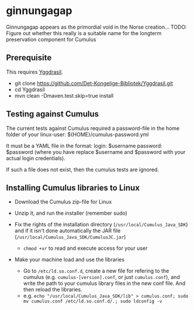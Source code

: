 # ginnungagap
Ginnungagap appears as the primordial void in the Norse creation... 
TODO: Figure out whether this really is a suitable name for the longterm preservation component for Cumulus


Prerequisite
--------------------------
This requires [Yggdrasil](https://github.com/Det-Kongelige-Bibliotek/Yggdrasil).
* git clone https://github.com/Det-Kongelige-Bibliotek/Yggdrasil.git
* cd Yggdrasil
* mvn clean -Dmaven.test.skip=true install


Testing against Cumulus
--------------------------
The current tests against Cumulus required a password-file in the home folder of your linux-user: ${HOME}/cumulus-password.yml

It must be a YAML file in the format: 
login: $username
password: $password
(where you have replace $username and $password with your actual login credentials).

If such a file does not exist, then the cumulus tests are ignored. 


Installing Cumulus libraries to Linux
--------------------------

* Download the Cumulus zip-file for Linux

* Unzip it, and run the installer (remember sudo)

* Fix the rights of the installation directory (`/usr/local/Cumulus_Java_SDK`) and if it isn't done automatically the JAR file (`/usr/local/Cumulus_Java_SDK/CumulusJC.jar`)
  * `chmod +xr` to read and execute access for your user

* Make your machine load and use the libraries
  * Go to `/etc/ld.so.conf.d`, create a new file for refering to the cumulus  (e.g. `cumulus-[version].conf`, or just `cumulus.conf`), and write the path to your cumulus library files in the new conf file. And then reload the libraries.
  * e.g. `echo "/usr/local/Cumulus_Java_SDK/lib" > cumulus.conf; sudo mv cumulus.conf /etc/ld.so.conf.d/.; sudo ldconfig -v`


